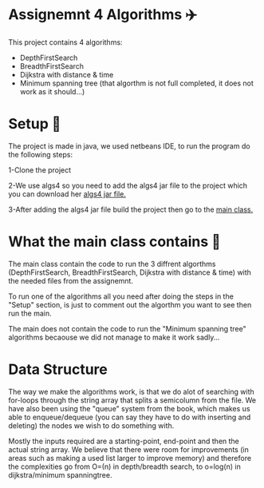 
<h1>Assignemnt 4 Algorithms <g-emoji class="g-emoji" alias="airplane" fallback-src="https://github.githubassets.com/images/icons/emoji/unicode/2708.png">✈️</g-emoji></h1>

<p>This project contains 4 algorithms:</p>

<ul>
  <li>DepthFirstSearch</li>
  <li>BreadthFirstSearch</li>
  <li>Dijkstra with distance & time</li>
  <li>Minimum spanning tree (that algorthm is not full completed, it does not work as it should...)</li>
</ul>

<h1>Setup <g-emoji class="g-emoji" alias="checkered_flag" fallback-src="https://github.githubassets.com/images/icons/emoji/unicode/1f3c1.png">🏁</g-emoji></h1>
<p>The project is made in java, we used netbeans IDE, to run the program do the following steps:</p>

<p>1-Clone the project</p>

<p>2-We use algs4 so you need to add the algs4 jar file to the project which you can download her <a href="https://algs4.cs.princeton.edu/code/algs4.jar">algs4 jar file.</a></p>

<p>3-After adding the algs4 jar file build the project then go to the <a href="https://github.com/Hallur20/AlgorithmsAssignment4/blob/master/src/Main.java">main class.</a></p>

<h1>What the main class contains <g-emoji class="g-emoji" alias="link" fallback-src="https://github.githubassets.com/images/icons/emoji/unicode/1f517.png">🔗</g-emoji></h1>

<p>The main class contain the code to run the 3 diffrent algorthms (DepthFirstSearch, BreadthFirstSearch, Dijkstra with distance & time) with the needed files from the assignemnt.</p>

<p>To run one of the algorithms all you need after doing the steps in the "Setup" section, is just to comment out the algorthm you want to see then run the main.</p>

<p>The main does not contain the code to run the "Minimum spanning tree" algorithms becaouse we did not manage to make it work sadly... </p>

<h1>Data Structure</h1>

<p>The way we make the algorithms work, is that we do alot of searching with for-loops through the string array that splits a semicolumn from the file. We have also been using the "queue" system from the book, which makes us able to enqueue/dequeue (you can say they have to do with inserting and deleting) the nodes we wish to do something with. </p>
  
  <p>Mostly the inputs required are a starting-point, end-point and then the actual string array. We believe that there were room for improvements (in areas such as making a used list larger to improve memory) and therefore the complexities go from O=(n) in depth/breadth search, to o=log(n) in dijkstra/minimum spanningtree.</p>

